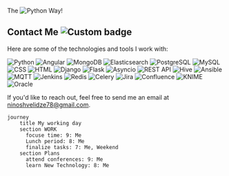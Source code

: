 The ![Python](https://img.shields.io/badge/Python-blue?style=flat-square&logo=python&logoColor=white) Way!

<!--
**ninia99/Ninia99** is a ✨ _special_ ✨ repository because its `README.md` (this file) appears on your GitHub profile.

Here are some ideas to get you started:

- 🔭 I’m currently working on ...
- 🌱 I’m currently learning ...
- 👯 I’m looking to collaborate on ...
- 🤔 I’m looking for help with ...
- 💬 Ask me about ...
- 📫 How to reach me: ...
- 😄 Pronouns: ...
- ⚡ Fun fact: ...
-->
## Contact Me ![Custom badge](https://img.shields.io/badge/Status-Active-brightgreen)

Here are some of the technologies and tools I work with:

![Python](https://img.shields.io/badge/Python-blue)
![Angular](https://img.shields.io/badge/Angular-red)
![MongoDB](https://img.shields.io/badge/MongoDB-blue)
![Elasticsearch](https://img.shields.io/badge/Elasticsearch-green)
![PostgreSQL](https://img.shields.io/badge/PostgreSQL-blue)
![MySQL](https://img.shields.io/badge/MySQL-blue)
![CSS](https://img.shields.io/badge/CSS-blue)
![HTML](https://img.shields.io/badge/HTML-orange)
![Django](https://img.shields.io/badge/Django-blue)
![Flask](https://img.shields.io/badge/Flask-green)
![Asyncio](https://img.shields.io/badge/Asyncio-Expert-blue)
![REST API](https://img.shields.io/badge/REST_API-Expert-blue)
![Hive](https://img.shields.io/badge/Hive-blue)
![Ansible](https://img.shields.io/badge/Ansible-yellow)
![MQTT](https://img.shields.io/badge/MQTT-lightgrey)
![Jenkins](https://img.shields.io/badge/Jenkins-blue)
![Redis](https://img.shields.io/badge/Redis-red)
![Celery](https://img.shields.io/badge/Celery-blue)
![Jira](https://img.shields.io/badge/Jira-blue)
![Confluence](https://img.shields.io/badge/Confluence-blue)
![KNIME](https://img.shields.io/badge/KNIME-blue)
![Oracle](https://img.shields.io/badge/Oracle-Expert-blue)



If you'd like to reach out, feel free to send me an email at [ninoshvelidze78@gmail.com](mailto:yourname@gmail.com).



```mermaid
journey
    title My working day
    section WORK
      focuse time: 9: Me
      Lunch period: 8: Me
      finalize tasks: 7: Me, Weekend
    section Plans
      attend conferences: 9: Me
      learn New Technology: 8: Me



